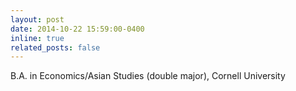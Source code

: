 ```yaml
---
layout: post
date: 2014-10-22 15:59:00-0400
inline: true
related_posts: false
---
```

B.A. in Economics/Asian Studies (double major), Cornell University